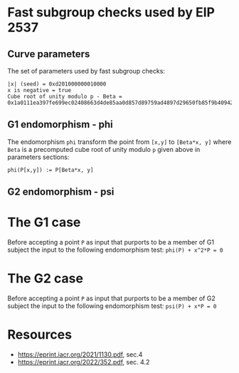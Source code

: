 # Fast subgroup checks used by EIP 2537


## Curve parameters

The set of parameters used by fast subgroup checks:

```
|x| (seed) = 0xd201000000010000
x is negative = true
Cube root of unity modulo p - Beta = 0x1a0111ea397fe699ec02408663d4de85aa0d857d89759ad4897d29650fb85f9b409427eb4f49fffd8bfd00000000aaac
```

## G1 endomorphism - phi

The endomorphism `phi` transform the point from `[x,y]` to `[Beta*x, y]` where `Beta` is a precomputed cube root of unity modulo `p` given above in parameters sections:

`phi(P[x,y]) := P[Beta*x, y]`

## G2 endomorphism - psi

# The G1 case

Before accepting a point `P` as input that purports to be a member of G1 subject the input to the following endomorphism test: `phi(P) + x^2*P = 0`


# The G2 case

Before accepting a point `P` as input that purports to be a member of G2 subject the input to the following endomorphism test: `psi(P) + x*P = 0`

# Resources

* https://eprint.iacr.org/2021/1130.pdf, sec.4
* https://eprint.iacr.org/2022/352.pdf, sec. 4.2
